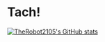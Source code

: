 # Tach!
[![TheRobot2105's GitHub stats](https://github-readme-stats.vercel.app/api?username=TheRobot2105&theme=dark)](https://github.com/anuraghazra/github-readme-stats)
